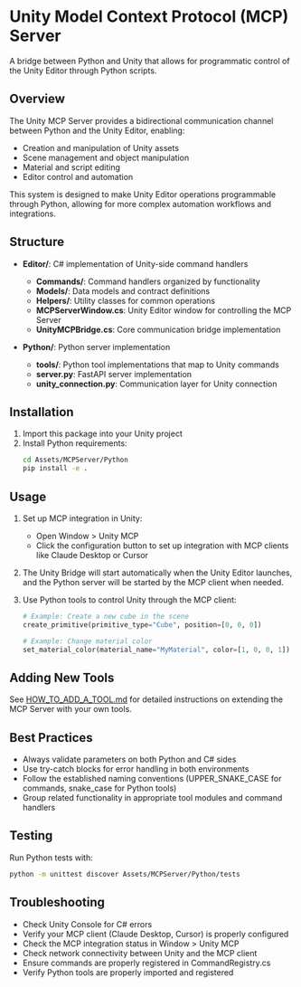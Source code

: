 # Unity Model Context Protocol (MCP) Server

A bridge between Python and Unity that allows for programmatic control of the Unity Editor through Python scripts.

## Overview

The Unity MCP Server provides a bidirectional communication channel between Python and the Unity Editor, enabling:

- Creation and manipulation of Unity assets
- Scene management and object manipulation
- Material and script editing
- Editor control and automation

This system is designed to make Unity Editor operations programmable through Python, allowing for more complex automation workflows and integrations.

## Structure

- **Editor/**: C# implementation of Unity-side command handlers
  - **Commands/**: Command handlers organized by functionality
  - **Models/**: Data models and contract definitions
  - **Helpers/**: Utility classes for common operations
  - **MCPServerWindow.cs**: Unity Editor window for controlling the MCP Server
  - **UnityMCPBridge.cs**: Core communication bridge implementation

- **Python/**: Python server implementation
  - **tools/**: Python tool implementations that map to Unity commands
  - **server.py**: FastAPI server implementation
  - **unity_connection.py**: Communication layer for Unity connection

## Installation

1. Import this package into your Unity project
2. Install Python requirements:
   ```bash
   cd Assets/MCPServer/Python
   pip install -e .
   ```

## Usage

1. Set up MCP integration in Unity:
   - Open Window > Unity MCP
   - Click the configuration button to set up integration with MCP clients like Claude Desktop or Cursor

2. The Unity Bridge will start automatically when the Unity Editor launches, and the Python server will be started by the MCP client when needed.

3. Use Python tools to control Unity through the MCP client:
   ```python
   # Example: Create a new cube in the scene
   create_primitive(primitive_type="Cube", position=[0, 0, 0])
   
   # Example: Change material color
   set_material_color(material_name="MyMaterial", color=[1, 0, 0, 1])
   ```

## Adding New Tools

See [HOW_TO_ADD_A_TOOL.md](HOW_TO_ADD_A_TOOL.md) for detailed instructions on extending the MCP Server with your own tools.

## Best Practices

- Always validate parameters on both Python and C# sides
- Use try-catch blocks for error handling in both environments
- Follow the established naming conventions (UPPER_SNAKE_CASE for commands, snake_case for Python tools)
- Group related functionality in appropriate tool modules and command handlers

## Testing

Run Python tests with:
```bash
python -m unittest discover Assets/MCPServer/Python/tests
```

## Troubleshooting

- Check Unity Console for C# errors
- Verify your MCP client (Claude Desktop, Cursor) is properly configured
- Check the MCP integration status in Window > Unity MCP
- Check network connectivity between Unity and the MCP client
- Ensure commands are properly registered in CommandRegistry.cs
- Verify Python tools are properly imported and registered